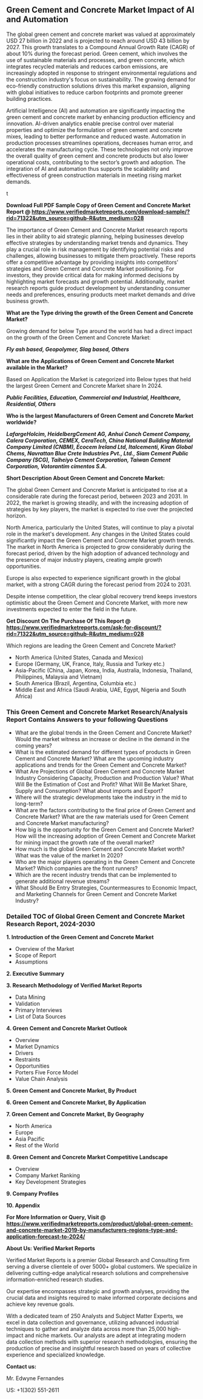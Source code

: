 <h2>Green Cement and Concrete Market Impact of AI and Automation</h2><p>The global green cement and concrete market was valued at approximately USD 27 billion in 2022 and is projected to reach around USD 43 billion by 2027. This growth translates to a Compound Annual Growth Rate (CAGR) of about 10% during the forecast period. Green cement, which involves the use of sustainable materials and processes, and green concrete, which integrates recycled materials and reduces carbon emissions, are increasingly adopted in response to stringent environmental regulations and the construction industry's focus on sustainability. The growing demand for eco-friendly construction solutions drives this market expansion, aligning with global initiatives to reduce carbon footprints and promote greener building practices.</p><p>Artificial Intelligence (AI) and automation are significantly impacting the green cement and concrete market by enhancing production efficiency and innovation. AI-driven analytics enable precise control over material properties and optimize the formulation of green cement and concrete mixes, leading to better performance and reduced waste. Automation in production processes streamlines operations, decreases human error, and accelerates the manufacturing cycle. These technologies not only improve the overall quality of green cement and concrete products but also lower operational costs, contributing to the sector’s growth and adoption. The integration of AI and automation thus supports the scalability and effectiveness of green construction materials in meeting rising market demands.</p>t</p><p id="" class=""><strong>Download Full PDF Sample Copy of Green Cement and Concrete Market Report @ <a href="https://www.verifiedmarketreports.com/download-sample/?rid=71322&utm_source=github-R&utm_medium=028" target="_blank">https://www.verifiedmarketreports.com/download-sample/?rid=71322&utm_source=github-R&utm_medium=028</a></strong></p><p>The importance of&nbsp;Green Cement and Concrete Market research reports lies in their ability to aid strategic planning, helping businesses develop effective strategies by understanding market trends and dynamics. They play a crucial role in risk management by identifying potential risks and challenges, allowing businesses to mitigate them proactively. These reports offer a competitive advantage by providing insights into competitors' strategies and Green Cement and Concrete Market positioning. For investors, they provide critical data for making informed decisions by highlighting market forecasts and growth potential. Additionally, market research reports guide product development by understanding consumer needs and preferences, ensuring products meet market demands and drive business growth.</p><p><strong>What are the&nbsp;Type driving the growth of the Green Cement and Concrete Market?</strong></p><p id="" class="">Growing demand for below Type around the world has had a direct impact on the growth of the Green Cement and Concrete Market:</p><em><strong>Fly ash based, Geopolymer, Slag based, Others</strong></em></p><strong>What are the&nbsp;Applications&nbsp;of Green Cement and Concrete Market available in the Market?</strong></p><p id="" class="">Based on Application the Market is categorized into Below types that held the largest Green Cement and Concrete Market share In 2024.</p><em><strong>Public Facilities, Education, Commercial and Industrial, Healthcare, Residential, Others</strong></em></p><strong>Who is the largest Manufacturers of Green Cement and Concrete Market worldwide?</strong></p><p><em><strong>LafargeHolcim, HeidelbergCement AG, Anhui Conch Cement Company, Calera Corporation, CEMEX, CeraTech, China National Building Material Company Limited (CNBM), Ecocem Ireland Ltd, Italcementi, Kiran Global Chems, Navrattan Blue Crete Industries Pvt., Ltd., Siam Cement Public Company (SCG), Taiheiyo Cement Corporation, Taiwan Cement Corporation, Votorantim cimentos S.A.</strong></em></p><p id="" class=""><strong>Short Description About Green Cement and Concrete Market:</strong></p><p>The global Green Cement and Concrete Market is anticipated to rise at a considerable rate during the forecast period, between 2023 and 2031. In 2022, the market is growing steadily, and with the increasing adoption of strategies by key players, the market is expected to rise over the projected horizon.</p><p>North America, particularly the United States, will continue to play a pivotal role in the market's development. Any changes in the United States could significantly impact the Green Cement and Concrete Market growth trends. The market in North America is projected to grow considerably during the forecast period, driven by the high adoption of advanced technology and the presence of major industry players, creating ample growth opportunities.</p><p>Europe is also expected to experience significant growth in the global market, with a strong CAGR during the forecast period from 2024 to 2031.</p><p>Despite intense competition, the clear global recovery trend keeps investors optimistic about the Green Cement and Concrete Market, with more new investments expected to enter the field in the future.</p><p id="" class=""><strong>Get Discount On The Purchase Of This Report @ <a href="https://www.verifiedmarketreports.com/ask-for-discount/?rid=71322&utm_source=github-R&utm_medium=028" target="_blank">https://www.verifiedmarketreports.com/ask-for-discount/?rid=71322&utm_source=github-R&utm_medium=028</a></strong></p>Which regions are leading the Green Cement and Concrete Market?</p><ul><li>North America (United States, Canada and Mexico)</li><li>Europe (Germany, UK, France, Italy, Russia and Turkey etc.)</li><li>Asia-Pacific (China, Japan, Korea, India, Australia, Indonesia, Thailand, Philippines, Malaysia and Vietnam)</li><li>South America (Brazil, Argentina, Columbia etc.)</li><li>Middle East and Africa (Saudi Arabia, UAE, Egypt, Nigeria and South Africa)</li></ul><h3 id="" class="">This Green Cement and Concrete Market Research/Analysis Report Contains Answers to your following Questions</h3><ul><li>What are the global trends in the Green Cement and Concrete Market? Would the market witness an increase or decline in the demand in the coming years?</li><li>What is the estimated demand for different types of products in Green Cement and Concrete Market? What are the upcoming industry applications and trends for the Green Cement and Concrete Market?</li><li>What Are Projections of Global Green Cement and Concrete Market Industry Considering Capacity, Production and Production Value? What Will Be the Estimation of Cost and Profit? What Will Be Market Share, Supply and Consumption? What about imports and Export?</li><li>Where will the strategic developments take the industry in the mid to long-term?</li><li>What are the factors contributing to the final price of Green Cement and Concrete Market? What are the raw materials used for Green Cement and Concrete Market manufacturing?</li><li>How big is the opportunity for the Green Cement and Concrete Market? How will the increasing adoption of Green Cement and Concrete Market for mining impact the growth rate of the overall market?</li><li>How much is the global Green Cement and Concrete Market worth? What was the value of the market In 2020?</li><li>Who are the major players operating in the Green Cement and Concrete Market? Which companies are the front runners?</li><li>Which are the recent industry trends that can be implemented to generate additional revenue streams?</li><li>What Should Be Entry Strategies, Countermeasures to Economic Impact, and Marketing Channels for Green Cement and Concrete Market Industry?</li></ul><h3 id="" class="">Detailed TOC of Global Green Cement and Concrete Market Research Report, 2024-2030</h3><p id="" class=""><strong>1. Introduction of the Green Cement and Concrete Market</strong></p><ul><li>Overview of the Market</li><li>Scope of Report</li><li>Assumptions</li></ul><p id="" class=""><strong>2. Executive Summary</strong></p><p id="" class=""><strong>3. Research Methodology of Verified Market Reports</strong></p><ul><li>Data Mining</li><li>Validation</li><li>Primary Interviews</li><li>List of Data Sources</li></ul><p id="" class=""><strong>4. Green Cement and Concrete Market Outlook</strong></p><ul><li>Overview</li><li>Market Dynamics</li><li>Drivers</li><li>Restraints</li><li>Opportunities</li><li>Porters Five Force Model</li><li>Value Chain Analysis</li></ul><p id="" class=""><strong>5. Green Cement and Concrete Market, By Product</strong></p><p id="" class=""><strong>6. Green Cement and Concrete Market, By Application</strong></p><p id="" class=""><strong>7. Green Cement and Concrete Market, By Geography</strong></p><ul><li>North America</li><li>Europe</li><li>Asia Pacific</li><li>Rest of the World</li></ul><p id="" class=""><strong>8. Green Cement and Concrete Market Competitive Landscape</strong></p><ul><li>Overview</li><li>Company Market Ranking</li><li>Key Development Strategies</li></ul><p id="" class=""><strong>9. Company Profiles</strong></p><p id="" class=""><strong>10. Appendix</strong></p><p id="" class=""><strong>For More Information or Query, Visit @ <a href="https://www.verifiedmarketreports.com/product/global-green-cement-and-concrete-market-2019-by-manufacturers-regions-type-and-application-forecast-to-2024/" target="_blank">https://www.verifiedmarketreports.com/product/global-green-cement-and-concrete-market-2019-by-manufacturers-regions-type-and-application-forecast-to-2024/</a></strong></p><p id="" class=""><strong>About Us: Verified Market Reports</strong></p><p id="" class="">Verified Market Reports is a premier Global Research and Consulting firm serving a diverse clientele of over 5000+ global customers. We specialize in delivering cutting-edge analytical research solutions and comprehensive information-enriched research studies.</p><p id="" class="">Our expertise encompasses strategic and growth analyses, providing the crucial data and insights required to make informed corporate decisions and achieve key revenue goals.</p><p id="" class="">With a dedicated team of 250 Analysts and Subject Matter Experts, we excel in data collection and governance, utilizing advanced industrial techniques to gather and analyze data across more than 25,000 high-impact and niche markets. Our analysts are adept at integrating modern data collection methods with superior research methodologies, ensuring the production of precise and insightful research based on years of collective experience and specialized knowledge.</p><p id="" class=""><strong>Contact us:</strong></p><p id="" class="">Mr. Edwyne Fernandes</p><p id="" class="">US: +1(302) 551-2611</p>